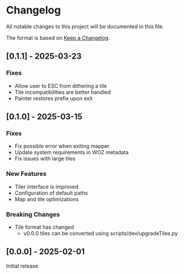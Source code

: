 # Changelog

All notable changes to this project will be documented in this file.

The format is based on [Keep a Changelog](https://keepachangelog.com/en/1.1.0/).

## [0.1.1] - 2025-03-23

### Fixes

* Allow user to ESC from dithering a tile
* Tile incompatibilities are better handled
* Painter restores prefix upon exit

## [0.1.0] - 2025-03-15

### Fixes

* Fix possible error when exiting mapper
* Update system requirements in WOZ metadata
* Fix issues with large tiles

### New Features

* Tiler interface is improved
* Configuration of default paths
* Map and tile optimizations

### Breaking Changes

* Tile format has changed
    - v0.0.0 tiles can be converted using scripts/dev/upgradeTiles.py

## [0.0.0] - 2025-02-01

Initial release
